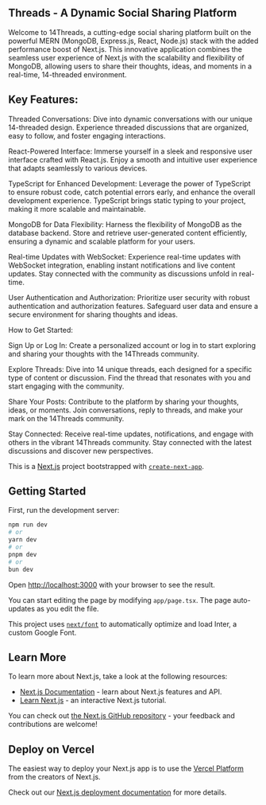 ## Threads - A Dynamic Social Sharing Platform

Welcome to 14Threads, a cutting-edge social sharing platform built on the powerful MERN (MongoDB, Express.js, React, Node.js) stack with the added performance boost of Next.js. This innovative application combines the seamless user experience of Next.js with the scalability and flexibility of MongoDB, allowing users to share their thoughts, ideas, and moments in a real-time, 14-threaded environment.

## Key Features:

Threaded Conversations: Dive into dynamic conversations with our unique 14-threaded design. Experience threaded discussions that are organized, easy to follow, and foster engaging interactions.

React-Powered Interface: Immerse yourself in a sleek and responsive user interface crafted with React.js. Enjoy a smooth and intuitive user experience that adapts seamlessly to various devices.

TypeScript for Enhanced Development: Leverage the power of TypeScript to ensure robust code, catch potential errors early, and enhance the overall development experience. TypeScript brings static typing to your project, making it more scalable and maintainable.

MongoDB for Data Flexibility: Harness the flexibility of MongoDB as the database backend. Store and retrieve user-generated content efficiently, ensuring a dynamic and scalable platform for your users.

Real-time Updates with WebSocket: Experience real-time updates with WebSocket integration, enabling instant notifications and live content updates. Stay connected with the community as discussions unfold in real-time.

User Authentication and Authorization: Prioritize user security with robust authentication and authorization features. Safeguard user data and ensure a secure environment for sharing thoughts and ideas.

How to Get Started:

Sign Up or Log In: Create a personalized account or log in to start exploring and sharing your thoughts with the 14Threads community.

Explore Threads: Dive into 14 unique threads, each designed for a specific type of content or discussion. Find the thread that resonates with you and start engaging with the community.

Share Your Posts: Contribute to the platform by sharing your thoughts, ideas, or moments. Join conversations, reply to threads, and make your mark on the 14Threads community.

Stay Connected: Receive real-time updates, notifications, and engage with others in the vibrant 14Threads community. Stay connected with the latest discussions and discover new perspectives.


This is a [Next.js](https://nextjs.org/) project bootstrapped with [`create-next-app`](https://github.com/vercel/next.js/tree/canary/packages/create-next-app).

## Getting Started

First, run the development server:

```bash
npm run dev
# or
yarn dev
# or
pnpm dev
# or
bun dev
```

Open [http://localhost:3000](http://localhost:3000) with your browser to see the result.

You can start editing the page by modifying `app/page.tsx`. The page auto-updates as you edit the file.

This project uses [`next/font`](https://nextjs.org/docs/basic-features/font-optimization) to automatically optimize and load Inter, a custom Google Font.

## Learn More

To learn more about Next.js, take a look at the following resources:

- [Next.js Documentation](https://nextjs.org/docs) - learn about Next.js features and API.
- [Learn Next.js](https://nextjs.org/learn) - an interactive Next.js tutorial.

You can check out [the Next.js GitHub repository](https://github.com/vercel/next.js/) - your feedback and contributions are welcome!

## Deploy on Vercel

The easiest way to deploy your Next.js app is to use the [Vercel Platform](https://vercel.com/new?utm_medium=default-template&filter=next.js&utm_source=create-next-app&utm_campaign=create-next-app-readme) from the creators of Next.js.

Check out our [Next.js deployment documentation](https://nextjs.org/docs/deployment) for more details.
